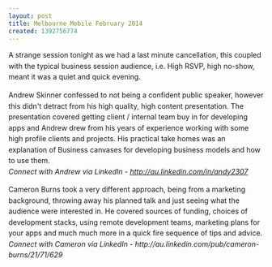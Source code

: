 ```yaml
---
layout: post
title: Melbourne Mobile February 2014
created: 1392756774
---
```

<p class="p1"><span style="line-height: 1.538em;">A strange session tonight as we had a last minute cancellation, this coupled with the typical business session audience, i.e. High RSVP, high no-show, meant it was a quiet and quick evening.</span><p class="p1"><span style="line-height: 1.538em;">Andrew Skinner confessed to not being a confident public speaker, however this didn&#39;t detract from his high quality, high content presentation. The presentation covered getting client / internal team buy in for developing apps and Andrew drew from his years of experience working with some high profile clients and projects. His practical take homes was an explanation of Business canvases for developing business models and how to use them.</span><br /><em><span style="line-height: 1.538em;">Connect with Andrew via LinkedIn - </span><span class="s2" style="line-height: 1.538em;"><a href="http://au.linkedin.com/in/andy2307" style="line-height: 1.538em;">http://au.linkedin.com/in/andy2307</a></span></em><p class="p1"><span style="line-height: 1.538em;">Cameron Burns took a very different approach, being from a marketing background, throwing away his planned talk and just seeing what the audience were interested in. He covered sources of funding, choices of development stacks, using remote development teams, marketing plans for your apps and much much more in a quick fire sequence of tips and advice.</span><br /><em><span style="line-height: 1.538em;">Connect with Cameron via LinkedIn - http://au.linkedin.com/pub/cameron-burns/21/71/629</span></em>
